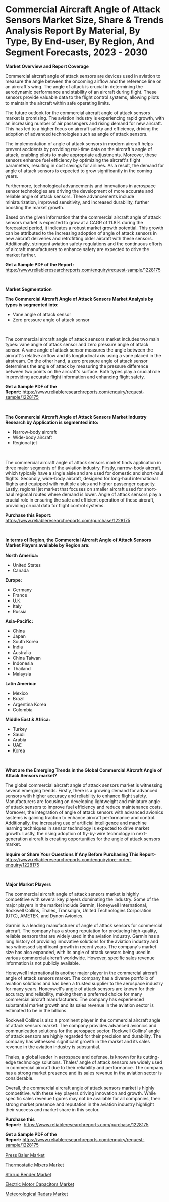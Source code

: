 <p><h1>Commercial Aircraft Angle of Attack Sensors Market Size, Share & Trends Analysis Report By Material, By Type, By End-user, By Region, And Segment Forecasts, 2023 - 2030</h1></p><p><strong>Market Overview and Report Coverage</strong></p>
<p><p>Commercial aircraft angle of attack sensors are devices used in aviation to measure the angle between the oncoming airflow and the reference line on an aircraft's wing. The angle of attack is crucial in determining the aerodynamic performance and stability of an aircraft during flight. These sensors provide valuable data to the flight control systems, allowing pilots to maintain the aircraft within safe operating limits.</p><p>The future outlook for the commercial aircraft angle of attack sensors market is promising. The aviation industry is experiencing rapid growth, with an increasing number of air passengers and rising demand for new aircraft. This has led to a higher focus on aircraft safety and efficiency, driving the adoption of advanced technologies such as angle of attack sensors.</p><p>The implementation of angle of attack sensors in modern aircraft helps prevent accidents by providing real-time data on the aircraft's angle of attack, enabling pilots to make appropriate adjustments. Moreover, these sensors enhance fuel efficiency by optimizing the aircraft's flight parameters, resulting in cost savings for airlines. As a result, the demand for angle of attack sensors is expected to grow significantly in the coming years.</p><p>Furthermore, technological advancements and innovations in aerospace sensor technologies are driving the development of more accurate and reliable angle of attack sensors. These advancements include miniaturization, improved sensitivity, and increased durability, further boosting the market growth.</p><p>Based on the given information that the commercial aircraft angle of attack sensors market is expected to grow at a CAGR of 11.8% during the forecasted period, it indicates a robust market growth potential. This growth can be attributed to the increasing adoption of angle of attack sensors in new aircraft deliveries and retrofitting older aircraft with these sensors. Additionally, stringent aviation safety regulations and the continuous efforts of aircraft manufacturers to enhance safety are expected to drive the market further.</p></p>
<p><strong>Get a Sample PDF of the Report:</strong> <a href="https://www.reliableresearchreports.com/enquiry/request-sample/1228175">https://www.reliableresearchreports.com/enquiry/request-sample/1228175</a></p>
<p>&nbsp;</p>
<p><strong>Market Segmentation</strong></p>
<p><strong>The Commercial Aircraft Angle of Attack Sensors Market Analysis by types is segmented into:</strong></p>
<p><ul><li>Vane angle of attack sensor</li><li>Zero pressure angle of attack sensor</li></ul></p>
<p>&nbsp;</p>
<p><p>The commercial aircraft angle of attack sensors market includes two main types: vane angle of attack sensor and zero pressure angle of attack sensor. A vane angle of attack sensor measures the angle between the aircraft's relative airflow and its longitudinal axis using a vane placed in the airstream. On the other hand, a zero pressure angle of attack sensor determines the angle of attack by measuring the pressure difference between two points on the aircraft's surface. Both types play a crucial role in providing accurate flight information and enhancing flight safety.</p></p>
<p><strong>Get a Sample PDF of the Report:</strong>&nbsp;<a href="https://www.reliableresearchreports.com/enquiry/request-sample/1228175">https://www.reliableresearchreports.com/enquiry/request-sample/1228175</a></p>
<p>&nbsp;</p>
<p><strong>The Commercial Aircraft Angle of Attack Sensors Market Industry Research by Application is segmented into:</strong></p>
<p><ul><li>Narrow-body aircraft</li><li>Wide-body aircraft</li><li>Regional jet</li></ul></p>
<p>&nbsp;</p>
<p><p>The commercial aircraft angle of attack sensors market finds application in three major segments of the aviation industry. Firstly, narrow-body aircraft, which typically have a single aisle and are used for domestic and short-haul flights. Secondly, wide-body aircraft, designed for long-haul international flights and equipped with multiple aisles and higher passenger capacity. Lastly, regional jet market that focuses on smaller aircraft used for short-haul regional routes where demand is lower. Angle of attack sensors play a crucial role in ensuring the safe and efficient operation of these aircraft, providing crucial data for flight control systems.</p></p>
<p><strong>Purchase this Report:</strong>&nbsp; <a href="https://www.reliableresearchreports.com/purchase/1228175">https://www.reliableresearchreports.com/purchase/1228175</a></p>
<p>&nbsp;</p>
<p><strong>In terms of Region, the Commercial Aircraft Angle of Attack Sensors Market Players available by Region are:</strong></p>
<p>
    <p> <strong> North America: </strong>
        <ul>
            <li>United States</li>
            <li>Canada</li>
        </ul>
        </p> 
    <p> <strong> Europe: </strong>
        <ul>
            <li>Germany</li>
            <li>France</li>
            <li>U.K.</li>
            <li>Italy</li>
            <li>Russia</li>
        </ul>
        </p> 
    <p> <strong> Asia-Pacific: </strong>
        <ul>
            <li>China</li>
            <li>Japan</li>
            <li>South Korea</li>
            <li>India</li>
            <li>Australia</li>
            <li>China Taiwan</li>
            <li>Indonesia</li>
            <li>Thailand</li>
            <li>Malaysia</li>
        </ul>
        </p> 
    <p> <strong> Latin America: </strong>
        <ul>
            <li>Mexico</li>
            <li>Brazil</li>
            <li>Argentina Korea</li>
            <li>Colombia</li>
        </ul>
        </p> 
    <p> <strong> Middle East & Africa: </strong>
        <ul>
            <li>Turkey</li>
            <li>Saudi</li>
            <li>Arabia</li>
            <li>UAE</li>
            <li>Korea</li>
        </ul>
    </p>
    </p>
<p>&nbsp;</p>
<p><strong>What are the Emerging Trends in the Global Commercial Aircraft Angle of Attack Sensors market?</strong></p>
<p><p>The global commercial aircraft angle of attack sensors market is witnessing several emerging trends. Firstly, there is a growing demand for advanced sensors with higher accuracy and reliability to enhance flight safety. Manufacturers are focusing on developing lightweight and miniature angle of attack sensors to improve fuel efficiency and reduce maintenance costs. Moreover, the integration of angle of attack sensors with advanced avionics systems is gaining traction to enhance aircraft performance and control. Additionally, the increasing use of artificial intelligence and machine learning techniques in sensor technology is expected to drive market growth. Lastly, the rising adoption of fly-by-wire technology in next-generation aircraft is creating opportunities for the angle of attack sensors market.</p></p>
<p><strong>Inquire or Share Your Questions If Any Before Purchasing This Report</strong>- <a href="https://www.reliableresearchreports.com/enquiry/pre-order-enquiry/1228175">https://www.reliableresearchreports.com/enquiry/pre-order-enquiry/1228175</a></p>
<p>&nbsp;</p>
<p><strong>Major Market Players</strong></p>
<p><p>The commercial aircraft angle of attack sensors market is highly competitive with several key players dominating the industry. Some of the major players in the market include Garmin, Honeywell International, Rockwell Collins, Thales, Transdigm, United Technologies Corporation (UTC), AMETEK, and Dynon Avionics.</p><p>Garmin is a leading manufacturer of angle of attack sensors for commercial aircraft. The company has a strong reputation for producing high-quality, reliable sensors that are widely used in the aviation industry. Garmin has a long history of providing innovative solutions for the aviation industry and has witnessed significant growth in recent years. The company's market size has also expanded, with its angle of attack sensors being used in various commercial aircraft worldwide. However, specific sales revenue information is not publicly available.</p><p>Honeywell International is another major player in the commercial aircraft angle of attack sensors market. The company has a diverse portfolio of aviation solutions and has been a trusted supplier to the aerospace industry for many years. Honeywell's angle of attack sensors are known for their accuracy and reliability, making them a preferred choice for many commercial aircraft manufacturers. The company has experienced substantial market growth and its sales revenue in the aviation sector is estimated to be in the billions.</p><p>Rockwell Collins is also a prominent player in the commercial aircraft angle of attack sensors market. The company provides advanced avionics and communication solutions for the aerospace sector. Rockwell Collins' angle of attack sensors are highly regarded for their precision and durability. The company has witnessed significant growth in the market and its sales revenue in the aviation industry is substantial.</p><p>Thales, a global leader in aerospace and defense, is known for its cutting-edge technology solutions. Thales' angle of attack sensors are widely used in commercial aircraft due to their reliability and performance. The company has a strong market presence and its sales revenue in the aviation sector is considerable.</p><p>Overall, the commercial aircraft angle of attack sensors market is highly competitive, with these key players driving innovation and growth. While specific sales revenue figures may not be available for all companies, their strong market presence and reputation in the aviation industry highlight their success and market share in this sector.</p></p>
<p><strong>Purchase this Report:</strong>&nbsp;&nbsp;<a href="https://www.reliableresearchreports.com/purchase/1228175">https://www.reliableresearchreports.com/purchase/1228175</a></p>
<p></p>
<p><strong>Get a Sample PDF of the Report:</strong>&nbsp;<a href="https://www.reliableresearchreports.com/enquiry/request-sample/1228175">https://www.reliableresearchreports.com/enquiry/request-sample/1228175</a></p>
<p><p><a href="https://medium.com/@malliefeest1955/press-baler-market-research-report-its-history-and-forecast-2023-to-2030-357c46d79eca">Press Baler Market</a></p><p><a href="https://www.linkedin.com/pulse/decoding-thermostatic-mixers-market-deep-dive-latest-trends-qcyae/">Thermostatic Mixers Market</a></p><p><a href="https://medium.com/@lloydgrimes52/decoding-stirrup-bender-market-metrics-market-share-trends-and-growth-patterns-d2cdecd2b55f">Stirrup Bender Market</a></p><p><a href="https://www.linkedin.com/pulse/electric-motor-capacitors-market-research-report-unlocks-brile/">Electric Motor Capacitors Market</a></p><p><a href="https://www.linkedin.com/pulse/meteorological-radars-market-size-share-global-analysis-oquye/">Meteorological Radars Market</a></p></p>